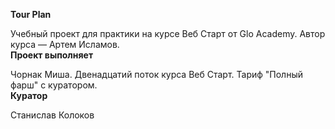 **Tour Plan**

Учебный проект для практики на курсе Веб Старт от Glo Academy. Автор курса — Артем Исламов.
<br>
**Проект выполняет**

Чорнак Миша. Двенадцатий поток курса Веб Старт. Тариф "Полный фарш" с куратором.
<br>
**Куратор**

Станислав Колоков
